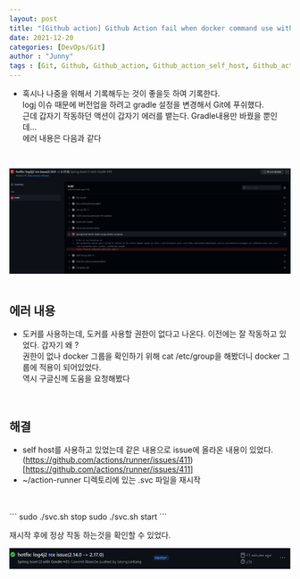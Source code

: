 ```yaml
---
layout: post
title: "[Github action] Github Action fail when docker command use with self host"
date: 2021-12-20
categories: [DevOps/Git]
author : "Junny"
tags : [Git, Github, Github_action, Github_action_self_host, Github_action_docker]
---
```

- 혹시나 나중을 위해서 기록해두는 것이 좋을듯 하여 기록한다.<br>
logj 이슈 때문에 버전업을 하려고 gradle 설정을 변경해서 Git에 푸쉬했다. <br>
근데 갑자기 작동하던 액션이 갑자기 에러를 뱉는다. Gradle내용만 바꿨을 뿐인데...<br>
에러 내용은 다음과 같다 <br>
<br>

![permission_deny](/assets/image/github/github_action_docker_fail.png)
<br>
<br>

## 에러 내용
- 도커를 사용하는데, 도커를 사용할 권한이 없다고 나온다. 이전에는 잘 작동하고 있었다. 갑자기 왜 ? <br>
권한이 없나 docker 그룹을 확인하기 위해 cat /etc/group을 해봤더니 docker 그룹에 적용이 되어있었다.<br>
역시 구글신께 도움을 요청해봤다<br>
<br>

## 해결
- self host를 사용하고 있었는데 같은 내용으로 issue에 올라온 내용이 있었다. (https://github.com/actions/runner/issues/411)[https://github.com/actions/runner/issues/411]
- ~/action-runner 디렉토리에 있는 .svc 파일을 재시작
<br>
<br>
```
sudo ./svc.sh stop
sudo ./svc.sh start
```
<br>

재시작 후에 정상 작동 하는것을 확인할 수 있었다.

![permission_deny](/assets/image/github/github_action_docker_success.png)


<br><br><br><br>

